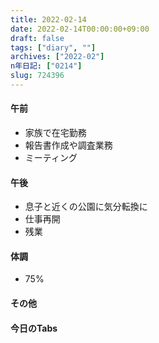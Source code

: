 ```yaml
---
title: 2022-02-14
date: 2022-02-14T00:00:00+09:00
draft: false
tags: ["diary", ""]
archives: ["2022-02"]
n年日記: ["0214"]
slug: 724396
---
```

#### 午前
- 家族で在宅勤務
- 報告書作成や調査業務
- ミーティング
#### 午後
- 息子と近くの公園に気分転換に
- 仕事再開
- 残業
#### 体調
- 75%
#### その他
#### 今日のTabs